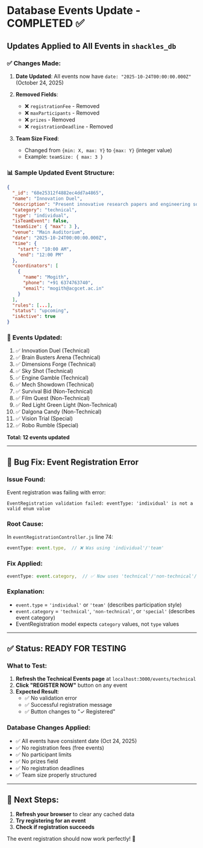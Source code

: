 # Database Events Update - COMPLETED ✅

## Updates Applied to All Events in `shackles_db`

### ✅ **Changes Made:**

1. **Date Updated**: All events now have `date: "2025-10-24T00:00:00.000Z"` (October 24, 2025)

2. **Removed Fields**:
   - ❌ `registrationFee` - Removed
   - ❌ `maxParticipants` - Removed  
   - ❌ `prizes` - Removed
   - ❌ `registrationDeadline` - Removed

3. **Team Size Fixed**: 
   - Changed from `{min: X, max: Y}` to `{max: Y}` (integer value)
   - Example: `teamSize: { max: 3 }`

### 📊 **Sample Updated Event Structure:**

```json
{
  "_id": "68e25312f4882ec4dd7a4865",
  "name": "Innovation Duel",
  "description": "Present innovative research papers and engineering solutions.",
  "category": "technical",
  "type": "individual",
  "isTeamEvent": false,
  "teamSize": { "max": 3 },
  "venue": "Main Auditorium",
  "date": "2025-10-24T00:00:00.000Z",
  "time": {
    "start": "10:00 AM",
    "end": "12:00 PM"
  },
  "coordinators": [
    {
      "name": "Mogith",
      "phone": "+91 6374763740",
      "email": "mogith@acgcet.ac.in"
    }
  ],
  "rules": [...],
  "status": "upcoming",
  "isActive": true
}
```

### 🔧 **Events Updated:**

1. ✅ Innovation Duel (Technical)
2. ✅ Brain Busters Arena (Technical)
3. ✅ Dimensions Forge (Technical)
4. ✅ Sky Shot (Technical)
5. ✅ Engine Gamble (Technical)
6. ✅ Mech Showdown (Technical)
7. ✅ Survival Bid (Non-Technical)
8. ✅ Film Quest (Non-Technical)
9. ✅ Red Light Green Light (Non-Technical)
10. ✅ Dalgona Candy (Non-Technical)
11. ✅ Vision Trial (Special)
12. ✅ Robo Rumble (Special)

**Total: 12 events updated**

---

## 🐛 **Bug Fix: Event Registration Error**

### **Issue Found:**
Event registration was failing with error:
```
EventRegistration validation failed: eventType: 'individual' is not a valid enum value
```

### **Root Cause:**
In `eventRegistrationController.js` line 74:
```javascript
eventType: event.type,  // ❌ Was using 'individual'/'team'
```

### **Fix Applied:**
```javascript
eventType: event.category,  // ✅ Now uses 'technical'/'non-technical'/'special'
```

### **Explanation:**
- `event.type` = `'individual'` or `'team'` (describes participation style)
- `event.category` = `'technical'`, `'non-technical'`, or `'special'` (describes event category)
- EventRegistration model expects `category` values, not `type` values

---

## ✅ **Status: READY FOR TESTING**

### **What to Test:**

1. **Refresh the Technical Events page** at `localhost:3000/events/technical`
2. **Click "REGISTER NOW"** button on any event
3. **Expected Result**: 
   - ✅ No validation error
   - ✅ Successful registration message
   - ✅ Button changes to "✓ Registered"

### **Database Changes Applied:**
- ✅ All events have consistent date (Oct 24, 2025)
- ✅ No registration fees (free events)
- ✅ No participant limits
- ✅ No prizes field
- ✅ No registration deadlines
- ✅ Team size properly structured

---

## 🚀 **Next Steps:**

1. **Refresh your browser** to clear any cached data
2. **Try registering for an event**
3. **Check if registration succeeds**

The event registration should now work perfectly! 🎉
